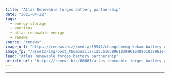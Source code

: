 ```yaml
---
title: "Atlas Renewable forges battery partnership"
date: "2021-04-22"
tags: 
  - energy storage
  - americas
  - atlas renewable energy
  - renews
source: "renews"
image_url: "https://renews.biz//media/19947/chungchoeng-kokam-battery-credit-kokam.jpg?mode=crop&width=770&heightratio=0.6103896103896103896103896104&slimmage=true"
image_fp: "/assets/img/post_thumbnails/123.6103896103896103896103896104&slimmage=true"
lead: "Atlas Renewable forges battery partnership"
article_url: "https://renews.biz/68061/atlas-renewable-forges-battery-partnership/"
---
```


---
